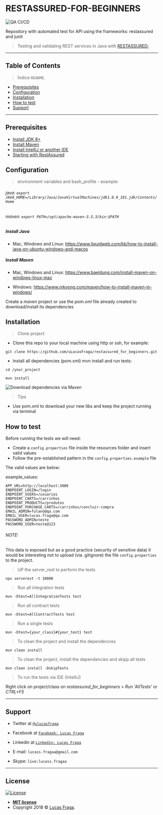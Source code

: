 # RESTASSURED-FOR-BEGINNERS

![QA CI/CD](https://github.com/uLucasFraga/restassured_for_beginners/workflows/QA%20CI/CD/badge.svg?branch=master&event=push)

Repository with automated test for API using the frameworks: restassured and junit

> Testing and validating REST services in Java with [RESTASSURED:](https://github.com/rest-assured/rest-assured)

---

## Table of Contents

> Índice `README`.

- [Prerequisites](#prerequisites)
- [Configuration](#configuration)
- [Installation](#installation)
- [How to test](#how-to-test)
- [Support](#support)

---

## Prerequisites

- [Install JDK 8+](https://www.oracle.com/java/technologies/javase-downloads.html)
- [Install Maven](https://maven.apache.org/install.html)
- [Install IntelliJ or another IDE](https://www.jetbrains.com/idea/download/)
- [Starting with RestAssured](https://github.com/rest-assured/rest-assured/wiki/GettingStarted)

## Configuration

> environment variables and bash_profile - example:

###### java: `export JAVA_HOME=/Library/Java/JavaVirtualMachines/jdk1.8.0_191.jdk/Contents/Home`

###### maven: `export PATH=/opt/apache-maven-3.5.3/bin:$PATH`

##### Install Java
- Mac, Windows and Linux: https://www.liquidweb.com/kb/how-to-install-java-on-ubuntu-windows-and-macos

##### Install Maven
- Mac, Windows and Linux: https://www.baeldung.com/install-maven-on-windows-linux-mac

- Windows:
https://www.mkyong.com/maven/how-to-install-maven-in-windows/

Create a _maven_ project or use the _pom.xml_ file already created to download/install its dependencies

## Installation

> Clone project

- Clone this repo to your local machine using http or ssh, for example:

`git clone https://github.com/uLucasFraga/restassured_for_beginners.git`

- Install all dependencies (pom.xml) mvn install and run tests:

`cd /your_project`

`mvn install`

![Download dependencies via Maven](http://g.recordit.co/vCNaZgadVu.gif)

> Tips

- Use pom.xml to download your new libs and keep the project running via terminal

## How to test

Before running the tests we will need:

- Create a `config.properties` file inside the resources folder and insert valid values
- Follow the pre-established pattern in the `config.properties.example` file

The valid values are below:

example_values:
```
APP_URL=http://localhost:3000
ENDPOINT_LOGIN=/login
ENDPOINT_USERS=/usuarios
ENDPOINT_CARTS=/carrinhos
ENDPOINT_PRODUCTS=/produtos
ENDPOINT_PURCHASE_CARTS=/carrinhos/concluir-compra
EMAIL_ADMIN=fulano@qa.com
EMAIL_USER=lucas.fraga@qa.com
PASSWORD_ADMIN=teste
PASSWORD_USER=teste@123
```
###### NOTE:
This data is exposed but as a good practice (security of sensitive data) it would be interesting not to upload (via .gitignore) the file `config.properties` to the project.

> UP the server_rest to perform the tests

`npx serverest -t 10000`

> Run all integration tests

`mvn -Dtest=AllIntegrationTests test `

> Run all contract tests

`mvn -Dtest=AllContractTests test `

> Run a single tests

`mvn -Dtest={your_class}#{your_test} test`

> To clean the project and install the dependencies

`mvn clean install`

> To clean the project, install the dependencies and skipp all tests

`mvn clean install -DskipTests`

> To run the tests via IDE (IntelliJ)

Right click on project/class on _restassured_for_beginners_ > _Run 'AllTests'_ or _CTRL+F5_

---

## Support

- Twitter at <a href="https://twitter.com/uLucasFraga" target="_blank">`@ulucasfraga`</a>
- Facebook at <a href="https://www.facebook.com/lucass.fragaa" target="_blank">`Facebook: Lucas Fraga`</a>
- Linkedin at <a href="https://www.linkedin.com/in/ulucasfraga" target="_blank">`Linkedin: Lucas Fraga`</a>

- E-mail: `lucass.fragaa@gmail.com`
- Skype: `live:lucass.fragaa`

---

## License

[![License](http://img.shields.io/:license-mit-blue.svg?style=flat-square)](http://badges.mit-license.org)

- **[MIT license](http://opensource.org/licenses/mit-license.php)**
- Copyright 2018 © <a href="https://www.linkedin.com/in/ulucasfraga" target="_blank">Lucas Fraga</a>.